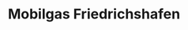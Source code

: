 ---
title: "Mobilgas Friedrichshafen"
url: /friedrichshafen/mobilgas-friedrichshafen/
shop: Autowerkstatt
---